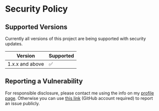 # Security Policy

## Supported Versions

Currently all versions of this project are
being supported with security updates.

| Version         | Supported          |
| --------------- | ------------------ |
| 1.x.x and above | :white_check_mark: |

## Reporting a Vulnerability

For responsible disclosure, please contact me using the info on my [profile page](https://github.com/thomasleplus). Otherwise you can use [this link](https://github.com/thomasleplus/java-sql-inspector/issues/new?assignees=thomasleplus&labels=security&template=security_vulnerability.md&title=%5BVULN%5D) (GitHub account required) to report an issue publicly.
